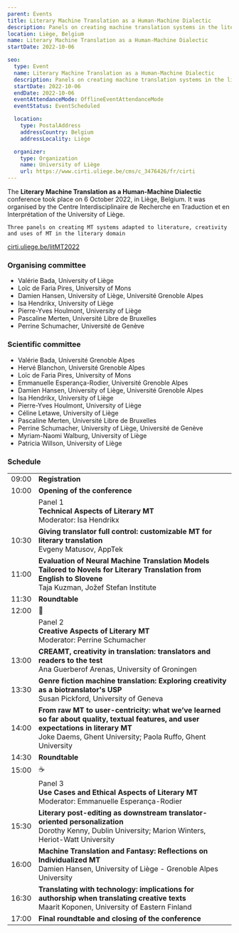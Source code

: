```yaml
---
parent: Events
title: Literary Machine Translation as a Human-Machine Dialectic
description: Panels on creating machine translation systems in the literary domain
location: Liège, Belgium
name: Literary Machine Translation as a Human-Machine Dialectic
startDate: 2022-10-06

seo:
  type: Event
  name: Literary Machine Translation as a Human-Machine Dialectic
  description: Panels on creating machine translation systems in the literary domain
  startDate: 2022-10-06
  endDate: 2022-10-06
  eventAttendanceMode: OfflineEventAttendanceMode
  eventStatus: EventScheduled

  location:
    type: PostalAddress
    addressCountry: Belgium
    addressLocality: Liège

  organizer:
    type: Organization
    name: University of Liège
    url: https://www.cirti.uliege.be/cms/c_3476426/fr/cirti
---
```


The **Literary Machine Translation as a Human-Machine Dialectic** conference took place on 6 October 2022, in Liège, Belgium.
It was organised by the Centre Interdisciplinaire de Recherche en Traduction et en Interprétation of the University of Liège.

```
Three panels on creating MT systems adapted to literature, creativity and uses of MT in the literary domain
```

[cirti.uliege.be/litMT2022](https://www.cirti.uliege.be/litMT2022)

### Organising committee

- Valérie Bada, University of Liège
- Loïc de Faria Pires, University of Mons
- Damien Hansen, University of Liège, Université Grenoble Alpes
- Isa Hendrikx, University of Liège
- Pierre-Yves Houlmont, University of Liège
- Pascaline Merten, Université Libre de Bruxelles
- Perrine Schumacher, Université de Genève

### Scientific committee

- Valérie Bada, Université Grenoble Alpes
- Hervé Blanchon, Université Grenoble Alpes
- Loïc de Faria Pires, University of Mons
- Emmanuelle Esperança-Rodier, Université Grenoble Alpes
- Damien Hansen, University of Liège, Université Grenoble Alpes
- Isa Hendrikx, University of Liège
- Pierre-Yves Houlmont, University of Liège
- Céline Letawe, University of Liège
- Pascaline Merten, Université Libre de Bruxelles
- Perrine Schumacher, University of Liège, Université de Genève
- Myriam-Naomi Walburg, University of Liège
- Patricia Willson, University of Liège


### Schedule

|     |     |
| --- | --- |
| 09:00 | **Registration** |
| 10:00 | **Opening of the conference** |
|  | Panel 1 <br>**Technical Aspects of Literary MT** <br>Moderator: Isa Hendrikx |
| 10:30 | **Giving translator full control: customizable MT for literary translation** <br>Evgeny Matusov, AppTek |
| 11:00 | **Evaluation of Neural Machine Translation Models Tailored to Novels for Literary Translation from English to Slovene** <br>Taja Kuzman, Jožef Stefan Institute |
| 11:30 | **Roundtable** |
| 12:00 | 🍴 |
|  | Panel 2 <br>**Creative Aspects of Literary MT** <br>Moderator: Perrine Schumacher |
| 13:00 | **CREAMT, creativity in translation: translators and readers to the test** <br>Ana Guerberof Arenas, University of Groningen |
| 13:30 | **Genre fiction machine translation: Exploring creativity as a biotranslator's USP** <br>Susan Pickford, University of Geneva |
| 14:00 | **From raw MT to user-centricity: what we’ve learned so far about quality, textual features, and user expectations in literary MT** <br>Joke Daems, Ghent University; Paola Ruffo, Ghent University |
| 14:30 | **Roundtable** |
| 15:00 | ☕️ |
|  | Panel 3 <br>**Use Cases and Ethical Aspects of Literary MT** <br>Moderator: Emmanuelle Esperança-Rodier |
| 15:30 | **Literary post-editing as downstream translator-oriented personalization** <br>Dorothy Kenny, Dublin University; Marion Winters, Heriot-Watt University |
| 16:00 | **Machine Translation and Fantasy: Reflections on Individualized MT** <br>Damien Hansen, University of Liège - Grenoble Alpes University |
| 16:30 | **Translating with technology: implications for authorship when translating creative texts** <br>Maarit Koponen, University of Eastern Finland |
| 17:00 | **Final roundtable and closing of the conference** |
